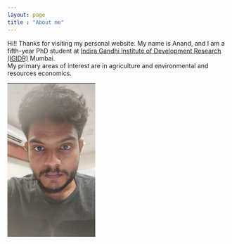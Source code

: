 ```yaml
---
layout: page
title : "About me"
---
```


Hi!! Thanks for visiting my personal website. My name is Anand, and I am a fifth-year PhD student at [Indira Gandhi Institute of Development Research (IGIDR)](http://www.igidr.ac.in/) Mumbai.  
My primary areas of interest are in agriculture and environmental and resources economics.

<img src="/assets/images/anand.jpg" alt="Anand's Photo" style="width:200px;height:auto;">
